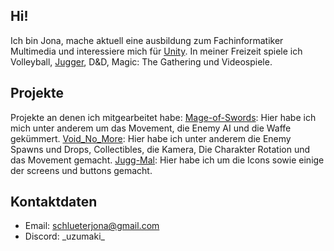 ## Hi!

Ich bin Jona, mache aktuell eine ausbildung zum Fachinformatiker Multimedia und interessiere mich für [Unity](https://unity.com/de "Unity Link"). In meiner Freizeit spiele ich Volleyball, [Jugger](https://www.jugger.de/was-ist-jugger.php "Jugger Link"), D&D, Magic: The Gathering und Videospiele.

## Projekte
Projekte an denen ich mitgearbeitet habe:
[Mage-of-Swords](https://github.com/Jonix-24/Mage-of-Swords "Mage of Swords link"): Hier habe ich mich unter anderem um das Movement, die Enemy AI und die Waffe gekümmert. 
[Void_No_More](https://git.bib.de/PBA3H23ATH/void_no_more "void no more link"): Hier habe ich unter anderem die Enemy Spawns und Drops, Collectibles, die Kamera, Die Charakter Rotation und das Movement gemacht.
[Jugg-Mal](https://git.bib.de/PBA3H23ATH/jugg-mal "jugg mal link"): Hier habe ich um die Icons sowie einige der screens und buttons gemacht.

## Kontaktdaten
- Email: [schlueterjona@gmail.com](https://mail.google.com/mail/u/0/#inbox?compose=DmwnWrRpclXdZVMZzJWBffKDLSJtwBZCqPZpvCFrsdSPjfrtklLDnDRRhwkSZTfGGjjRDwKmzXSb "Email")
- Discord: \_uzumaki\_
